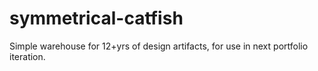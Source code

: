 # symmetrical-catfish
Simple warehouse for 12+yrs of design artifacts, for use in next portfolio iteration. 
